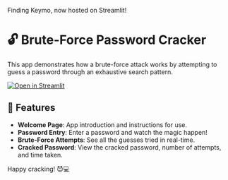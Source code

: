 Finding Keymo, now hosted on Streamlit!

# 🔓  Brute-Force Password Cracker

 This app demonstrates how a brute-force attack works by attempting to guess a password through an exhaustive search pattern.

 [![Open in Streamlit](https://static.streamlit.io/badges/streamlit_badge_black_white.svg)](https://finding-keymo-app-3nywrwe9krsd9nidkbat7d.streamlit.app/)

## 🚀 Features
- **Welcome Page**: App introduction and instructions for use.
- **Password Entry**: Enter a password and watch the magic happen!
- **Brute-Force Attempts**: See all the guesses tried in real-time.
- **Cracked Password**: View the cracked password, number of attempts, and time taken.

Happy cracking! 😈💻

